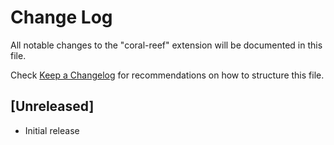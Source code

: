 # Change Log

All notable changes to the "coral-reef" extension will be documented in this file.

Check [Keep a Changelog](http://keepachangelog.com/) for recommendations on how to structure this file.

## [Unreleased]

- Initial release
